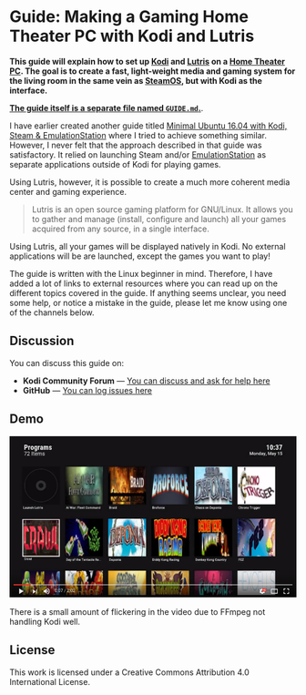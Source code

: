 # Guide: Making a Gaming Home Theater PC with Kodi and Lutris

**This guide will explain how to set up [Kodi](https://en.wikipedia.org/wiki/Kodi_\(software\)) and [Lutris](https://lutris.net/) on a [Home Theater PC](https://en.wikipedia.org/wiki/Home_theater_PC). The goal is to create a fast, light-weight media and gaming system for the living room in the same vein as [SteamOS](https://en.wikipedia.org/wiki/SteamOS), but with Kodi as the interface.**

[**The guide itself is a separate file named `GUIDE.md`.**](./GUIDE.md).

I have earlier created another guide titled [Minimal Ubuntu 16.04 with Kodi, Steam & EmulationStation](http://forum.kodi.tv/showthread.php?tid=282593) where I tried to achieve something similar. However, I never felt that the approach described in that guide was satisfactory. It relied on launching Steam and/or [EmulationStation](http://www.emulationstation.org/) as separate applications outside of Kodi for playing games.

Using Lutris, however, it is possible to create a much more coherent media center and gaming experience.

> Lutris is an open source gaming platform for GNU/Linux. It allows you to gather and manage (install, configure and launch) all your games acquired from any source, in a single interface.

Using Lutris, all your games will be displayed natively in Kodi. No external applications will be are launched, except the games you want to play!

The guide is written with the Linux beginner in mind. Therefore, I have added a lot of links to external resources where you can read up on the different topics covered in the guide. If anything seems unclear, you need some help, or notice a mistake in the guide, please let me know using one of the channels below.

## Discussion

You can discuss this guide on:

* **Kodi Community Forum** — [You can discuss and ask for help here](http://forum.kodi.tv/showthread.php?tid=314656)
* **GitHub** — [You can log issues here](https://github.com/solbero/guide-kodi-lutris/issues)

## Demo

[![Click to watch a demo](./images/demo.png)](https://youtu.be/F2CYRGDAZqU)

There is a small amount of flickering in the video due to FFmpeg not handling Kodi well.

## License

This work is licensed under a Creative Commons Attribution 4.0 International License.